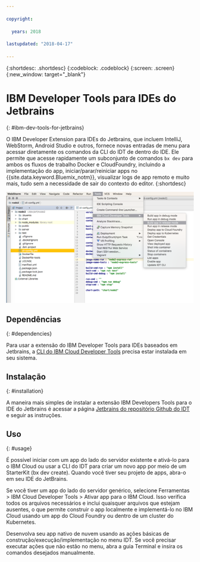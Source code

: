 ```yaml
---

copyright:

  years: 2018

lastupdated: "2018-04-17"

---
```


{:shortdesc: .shortdesc}
{:codeblock: .codeblock}
{:screen: .screen}
{:new_window: target="_blank"}

# IBM Developer Tools para IDEs do Jetbrains
{: #ibm-dev-tools-for-jetbrains}

O IBM Developer Extension para IDEs do Jetbrains, que incluem IntelliJ, WebStorm, Android Studio e
outros, fornece novas entradas de menu para acessar diretamente os comandos da CLI do IDT de dentro do IDE. Ele permite que acesse rapidamente um subconjunto de comandos `bx dev` para ambos os fluxos de trabalho Docker e CloudFoundry, incluindo a implementação do app, iniciar/parar/reiniciar apps no {{site.data.keyword.Bluemix_notm}}, visualizar logs de app remoto e muito mais, tudo sem a necessidade de sair do contexto do editor.
{:shortdesc}

![Captura de tela do IBM Developer Tools em execução no IDE WebStorm.](jetbrains.png "Exemplo do menu IDT em execução no IDE WebStorm")

## Dependências
{: #dependencies}

Para usar a extensão do IBM Developer Tools para IDEs baseados em Jetbrains, a
[CLI do IBM Cloud Developer Tools](index.html) precisa estar instalada em seu sistema.

## Instalação
{: #installation}

A maneira mais simples de instalar a extensão IBM Developers Tools para o IDE do Jetbrains é acessar a página [Jetbrains do repositório Github do IDT](https://github.com/IBM-Cloud/ibm-cloud-developer-tools/tree/master/jetbrains) e seguir as instruções.

## Uso
{: #usage}

É possível iniciar com um app do lado do servidor existente e ativá-lo para o IBM Cloud ou usar a CLI do IDT para criar um novo app por meio de um StarterKit (bx dev create). 
Quando você tiver seu projeto de apps, abra-o em seu IDE do JetBrains.

Se você tiver um app do lado do servidor genérico, selecione Ferramentas > IBM Cloud Developer Tools > Ativar app para o IBM Cloud. 
Isso verifica todos os arquivos necessários e inclui quaisquer arquivos que estejam ausentes, o que permite
construir o app localmente e implementá-lo no IBM Cloud usando um app do Cloud Foundry ou dentro de um cluster do Kubernetes.

Desenvolva seu app nativo de nuvem usando as ações básicas de construção/execução/implementação no
menu IDT. Se você precisar executar ações que não estão no menu, abra a guia Terminal e insira os comandos
desejados manualmente.

